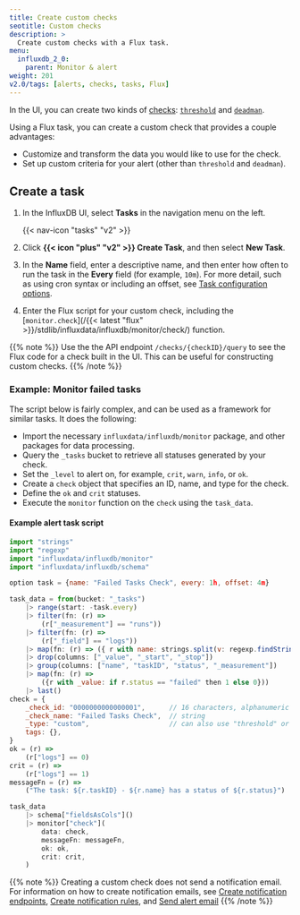 ```yaml
---
title: Create custom checks
seotitle: Custom checks
description: >
  Create custom checks with a Flux task.
menu:
  influxdb_2_0:
    parent: Monitor & alert
weight: 201
v2.0/tags: [alerts, checks, tasks, Flux]
---
```


In the UI, you can create two kinds of [checks](/influxdb/v2.0/reference/glossary/#check):
[`threshold`](/influxdb/v2.0/monitor-alert/checks/create/#threshold-check) and
[`deadman`](/influxdb/v2.0/monitor-alert/checks/create/#deadman-check).

Using a Flux task, you can create a custom check that provides a couple advantages:

- Customize and transform the data you would like to use for the check.
- Set up custom criteria for your alert (other than `threshold` and `deadman`).

## Create a task

1. In the InfluxDB UI, select **Tasks** in the navigation menu on the left.

    {{< nav-icon "tasks" "v2" >}}

2. Click **{{< icon "plus" "v2" >}} Create Task**, and then select **New Task**.
3. In the **Name** field, enter a descriptive name,
   and then enter how often to run the task in the **Every** field (for example, `10m`).
   For more detail, such as using cron syntax or including an offset, see [Task configuration options](/influxdb/v2.0/process-data/task-options/).
4. Enter the Flux script for your custom check, including the [`monitor.check`](/{{< latest "flux" >}}/stdlib/influxdata/influxdb/monitor/check/) function.

{{% note %}}
Use the the API endpoint `/checks/{checkID}/query` to see the Flux code for a check built in the UI.
This can be useful for constructing custom checks.
{{% /note %}}

### Example: Monitor failed tasks

The script below is fairly complex, and can be used as a framework for similar tasks.
It does the following:

- Import the necessary `influxdata/influxdb/monitor` package, and other packages for data processing.
- Query the `_tasks` bucket to retrieve all statuses generated by your check.
- Set the `_level` to alert on, for example, `crit`, `warn`, `info`, or `ok`.
- Create a `check` object that specifies an ID, name, and type for the check.
- Define the `ok` and `crit` statuses.
- Execute the `monitor` function on the `check` using the `task_data`.

#### Example alert task script

```js
import "strings"
import "regexp"
import "influxdata/influxdb/monitor"
import "influxdata/influxdb/schema"

option task = {name: "Failed Tasks Check", every: 1h, offset: 4m}

task_data = from(bucket: "_tasks")
	|> range(start: -task.every)
	|> filter(fn: (r) =>
		(r["_measurement"] == "runs"))
	|> filter(fn: (r) =>
		(r["_field"] == "logs"))
	|> map(fn: (r) => ({ r with name: strings.split(v: regexp.findString(r: /option task = \{([^\}]+)/, v: r._value), t: "\\\\\\\"")[1] }))
	|> drop(columns: ["_value", "_start", "_stop"])
	|> group(columns: ["name", "taskID", "status", "_measurement"])
	|> map(fn: (r) =>
		({r with _value: if r.status == "failed" then 1 else 0}))
	|> last()
check = {
	_check_id: "0000000000000001",      // 16 characters, alphanumeric
	_check_name: "Failed Tasks Check",  // string
	_type: "custom",                    // can also use "threshold" or "deadman"
	tags: {},
}
ok = (r) =>
	(r["logs"] == 0)
crit = (r) =>
	(r["logs"] == 1)
messageFn = (r) =>
	("The task: ${r.taskID} - ${r.name} has a status of ${r.status}")

task_data
	|> schema["fieldsAsCols"]()
	|> monitor["check"](
		data: check,
		messageFn: messageFn,
		ok: ok,
		crit: crit,
	)
```

{{% note %}}
Creating a custom check does not send a notification email.
For information on how to create notification emails, see
[Create notification endpoints](/influxdb/v2.0/monitor-alert/notification-endpoints/create),
[Create notification rules](/influxdb/v2.0/monitor-alert/notification-rules/create),
and [Send alert email](/influxdb/v2.0/monitor-alert/send-email/)
{{% /note %}}
